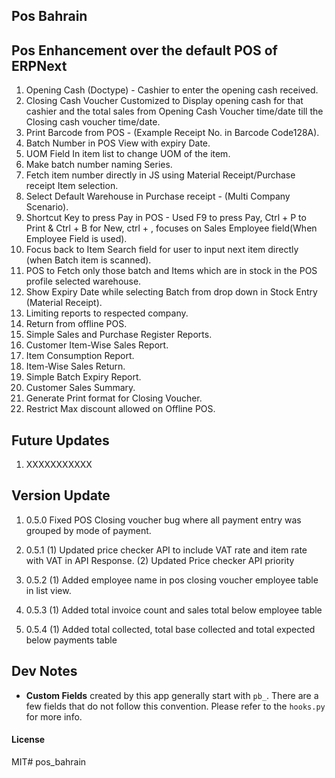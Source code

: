 ## Pos Bahrain

## Pos Enhancement over the default POS of ERPNext

  1. Opening Cash (Doctype) - Cashier to enter the opening cash received.
  2. Closing Cash Voucher Customized to Display opening cash for that cashier and the total sales from Opening Cash Voucher time/date till the Closing cash voucher time/date.
  3. Print Barcode from POS - (Example Receipt No. in Barcode Code128A).
  4. Batch Number in POS View with expiry Date.
  5. UOM Field In item list to change UOM of the item.
  6. Make batch number naming Series.
  7. Fetch item number directly in JS using Material Receipt/Purchase receipt Item selection.
  8. Select Default Warehouse in Purchase receipt - (Multi Company Scenario).
  9. Shortcut Key to press Pay in POS - Used F9 to press Pay, Ctrl + P to Print & Ctrl + B for New, ctrl + , focuses on Sales Employee field(When Employee Field is used).
  10. Focus back to Item Search field for user to input next item directly (when Batch item is scanned).
  11. POS to Fetch only those batch and Items which are in stock in the POS profile selected warehouse.
  12. Show Expiry Date while selecting Batch from drop down in Stock Entry (Material Receipt).
  13. Limiting reports to respected company.
  14. Return from offline POS.
  15. Simple Sales and Purchase Register Reports.
  16. Customer Item-Wise Sales Report.
  17. Item Consumption Report.
  18. Item-Wise Sales Return.
  19. Simple Batch Expiry Report.
  20. Customer Sales Summary.
  21. Generate Print format for Closing Voucher.
  22. Restrict Max discount allowed on Offline POS.

## Future Updates
  1. XXXXXXXXXXX

## Version Update
  1. 0.5.0
  Fixed POS Closing voucher bug where all payment entry was grouped by mode of payment.

  2. 0.5.1
  (1) Updated price checker API to include VAT rate and item rate with VAT in API Response.
  (2) Updated Price checker API priority

  3. 0.5.2
  (1) Added employee name in pos closing voucher employee table in list view.

  4. 0.5.3
  (1) Added total invoice count and sales total below employee table

  5. 0.5.4
  (1) Added total collected, total base collected and total expected below payments table

## Dev Notes

- **Custom Fields** created by this app generally start with `pb_`. There are a few fields that do not follow this convention. Please refer to the `hooks.py` for more info.

#### License

MIT# pos_bahrain
